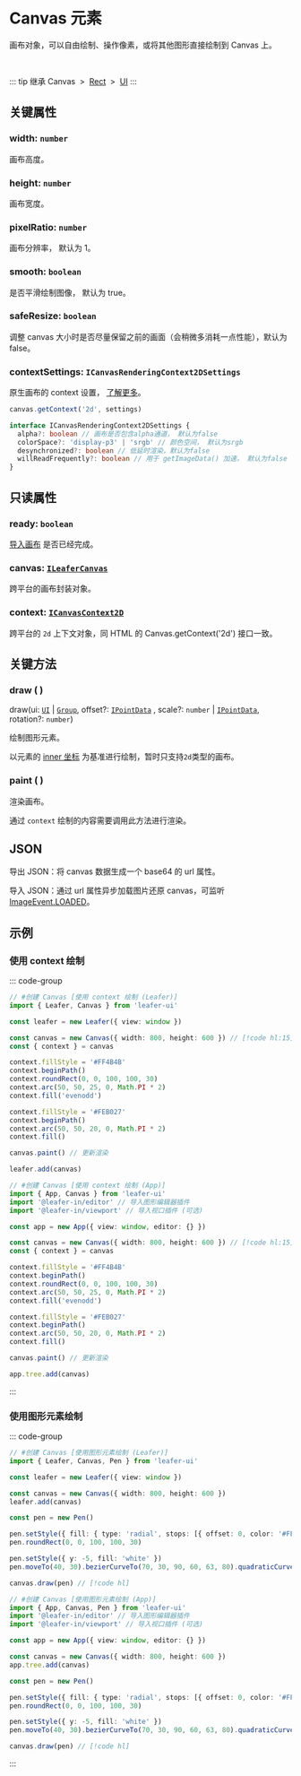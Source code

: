 <script setup>
import Case from '/component/Case.vue'
</script>

# Canvas 元素

画布对象，可以自由绘制、操作像素，或将其他图形直接绘制到 Canvas 上。

<case name="Pen" editor=false></case>

<br/>

::: tip 继承
Canvas &nbsp;>&nbsp; [Rect](./Rect.md) &nbsp;>&nbsp; [UI](./UI.md)
:::

## 关键属性

### width: `number`

画布高度。

### height: `number`

画布宽度。

### pixelRatio: `number`

画布分辨率， 默认为 1。

### smooth: `boolean`

是否平滑绘制图像， 默认为 true。

### safeResize: `boolean`

调整 canvas 大小时是否尽量保留之前的画面（会稍微多消耗一点性能），默认为 false。

### contextSettings: `ICanvasRenderingContext2DSettings`

原生画布的 context 设置， [了解更多](https://developer.mozilla.org/en-US/docs/Web/API/HTMLCanvasElement/getContext#contextattributes)。

```ts
canvas.getContext('2d', settings)

interface ICanvasRenderingContext2DSettings {
  alpha?: boolean // 画布是否包含alpha通道， 默认为false
  colorSpace?: 'display-p3' | 'srgb' // 颜色空间， 默认为srgb
  desynchronized?: boolean // 低延时渲染，默认为false
  willReadFrequently?: boolean // 用于 getImageData() 加速， 默认为false
}
```

## 只读属性

### ready: `boolean`

[导入画布](#json) 是否已经完成。

### canvas: [`ILeaferCanvas`](/api/interfaces/ILeaferCanvas.md)

跨平台的画布封装对象。

### context: [`ICanvasContext2D`](/api/interfaces/ICanvasContext2D.md)

跨平台的 `2d` 上下文对象，同 HTML 的 Canvas.getContext('2d') 接口一致。

## 关键方法

### draw ( )

draw(ui: [`UI`](./UI.md) | [`Group`](./Group.md), offset?: [`IPointData`](/api/interfaces/IPointData.md) , scale?: `number` | [`IPointData`](/api/interfaces/IPointData.md), rotation?: `number`)

绘制图形元素。

以元素的 [inner 坐标](/guide/advanced/coordinate.md#inner-内部坐标系) 为基准进行绘制，暂时只支持`2d`类型的画布。

### paint ( )

渲染画布。

通过 `context` 绘制的内容需要调用此方法进行渲染。

## JSON

导出 JSON：将 canvas 数据生成一个 base64 的 url 属性。

导入 JSON：通过 url 属性异步加载图片还原 canvas，可监听 [ImageEvent.LOADED](/reference/event/basic/Image.md#imageevent-loaded)。

<!-- ## 继承元素

### [Rect](./Rect.md) -->

<!-- ## API

### [Canvas](/api/classes/Canvas.md) -->

## 示例

### 使用 context 绘制

::: code-group
```ts
// #创建 Canvas [使用 context 绘制 (Leafer)]
import { Leafer, Canvas } from 'leafer-ui'

const leafer = new Leafer({ view: window })

const canvas = new Canvas({ width: 800, height: 600 }) // [!code hl:15]
const { context } = canvas

context.fillStyle = '#FF4B4B'
context.beginPath()
context.roundRect(0, 0, 100, 100, 30)
context.arc(50, 50, 25, 0, Math.PI * 2)
context.fill('evenodd')

context.fillStyle = '#FEB027'
context.beginPath()
context.arc(50, 50, 20, 0, Math.PI * 2)
context.fill()

canvas.paint() // 更新渲染

leafer.add(canvas)

```
```ts
// #创建 Canvas [使用 context 绘制 (App)]
import { App, Canvas } from 'leafer-ui'
import '@leafer-in/editor' // 导入图形编辑器插件
import '@leafer-in/viewport' // 导入视口插件 (可选)

const app = new App({ view: window, editor: {} })

const canvas = new Canvas({ width: 800, height: 600 }) // [!code hl:15]
const { context } = canvas

context.fillStyle = '#FF4B4B'
context.beginPath()
context.roundRect(0, 0, 100, 100, 30)
context.arc(50, 50, 25, 0, Math.PI * 2)
context.fill('evenodd')

context.fillStyle = '#FEB027'
context.beginPath()
context.arc(50, 50, 20, 0, Math.PI * 2)
context.fill()

canvas.paint() // 更新渲染

app.tree.add(canvas)

```
:::

<case name="Pen" index=2 editor=false></case>

### 使用图形元素绘制

::: code-group
```ts
// #创建 Canvas [使用图形元素绘制 (Leafer)]
import { Leafer, Canvas, Pen } from 'leafer-ui'

const leafer = new Leafer({ view: window })

const canvas = new Canvas({ width: 800, height: 600 })
leafer.add(canvas)

const pen = new Pen()

pen.setStyle({ fill: { type: 'radial', stops: [{ offset: 0, color: '#FF4B4B' }, { offset: 1, color: '#FEB027' }] } })
pen.roundRect(0, 0, 100, 100, 30)

pen.setStyle({ y: -5, fill: 'white' })
pen.moveTo(40, 30).bezierCurveTo(70, 30, 90, 60, 63, 80).quadraticCurveTo(50, 88, 40, 80).bezierCurveTo(10, 60, 50, 40, 40, 30)

canvas.draw(pen) // [!code hl]
```
```ts
// #创建 Canvas [使用图形元素绘制 (App)]
import { App, Canvas, Pen } from 'leafer-ui'
import '@leafer-in/editor' // 导入图形编辑器插件
import '@leafer-in/viewport' // 导入视口插件 (可选)

const app = new App({ view: window, editor: {} })

const canvas = new Canvas({ width: 800, height: 600 })
app.tree.add(canvas)

const pen = new Pen()

pen.setStyle({ fill: { type: 'radial', stops: [{ offset: 0, color: '#FF4B4B' }, { offset: 1, color: '#FEB027' }] } })
pen.roundRect(0, 0, 100, 100, 30)

pen.setStyle({ y: -5, fill: 'white' })
pen.moveTo(40, 30).bezierCurveTo(70, 30, 90, 60, 63, 80).quadraticCurveTo(50, 88, 40, 80).bezierCurveTo(10, 60, 50, 40, 40, 30)

canvas.draw(pen) // [!code hl]
```
:::
